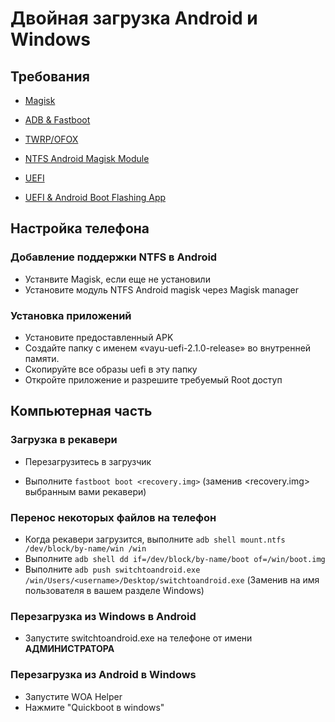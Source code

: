# Двойная загрузка Android и Windows

## Требования

- [Magisk](https://github.com/topjohnwu/Magisk/releases/latest)

- [ADB & Fastboot](https://developer.android.com/studio/releases/platform-tools)

- [TWRP/OFOX](../../../../releases/Recoveries)

- [NTFS Android Magisk Module](../../../../releases/ntfsdroid)

- [UEFI](https://github.com/degdag/edk2-msm/releases/latest)

- [UEFI & Android Boot Flashing App](../../../../releases/dualboot)

## Настройка телефона

### Добавление поддержки NTFS в Android

- Устанвите Magisk, если еще не установили
- Установите модуль NTFS Android magisk через Magisk manager

### Установка приложений

- Установите предоставленный APK
- Создайте папку с именем «vayu-uefi-2.1.0-release» во внутренней памяти.
- Скопируйте все образы uefi в эту папку
- Откройте приложение и разрешите требуемый Root доступ

## Компьютерная часть

### Загрузка в рекавери

- Перезагрузитесь в загрузчик

- Выполните ```fastboot boot <recovery.img>``` (заменив <recovery.img> выбранным вами рекавери)

### Перенос некоторых файлов на телефон

- Когда рекавери загрузится, выполните ```adb shell mount.ntfs /dev/block/by-name/win /win```
- Выполните ```adb shell dd if=/dev/block/by-name/boot of=/win/boot.img```
- Выполните ```adb push switchtoandroid.exe /win/Users/<username>/Desktop/switchtoandroid.exe``` (Заменив <username> на имя пользователя в вашем разделе Windows)
  
###  Перезагрузка из Windows в Android
  
  - Запустите switchtoandroid.exe на телефоне от имени **АДМИНИСТРАТОРА**

### Перезагрузка из Android в Windows 
  
  - Запустите WOA Helper
  - Нажмите "Quickboot в windows"